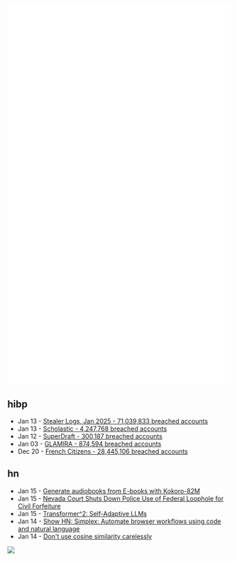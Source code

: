 ![Metrics](https://raw.githubusercontent.com/phixion/phixion/master/metrics.svg)

## hibp

<!--
for https://github.com/phixion/phixion/blob/main/.github/workflows/feeds.yml
-->
<!--START_SECTION:haveibeenpwnd-->
- Jan 13 - [Stealer Logs, Jan 2025 - 71,039,833 breached accounts](https://haveibeenpwned.com/PwnedWebsites#StealerLogsJan2025)
- Jan 13 - [Scholastic - 4,247,768 breached accounts](https://haveibeenpwned.com/PwnedWebsites#Scholastic)
- Jan 12 - [SuperDraft - 300,187 breached accounts](https://haveibeenpwned.com/PwnedWebsites#SuperDraft)
- Jan 03 - [GLAMIRA - 874,594 breached accounts](https://haveibeenpwned.com/PwnedWebsites#GLAMIRA)
- Dec 20 - [French Citizens - 28,445,106 breached accounts](https://haveibeenpwned.com/PwnedWebsites#FrenchCitizens)
<!--END_SECTION:haveibeenpwnd-->

## hn

<!--
for https://github.com/phixion/phixion/blob/main/.github/workflows/feeds.yml
-->
<!--START_SECTION:hn-->
- Jan 15 - [Generate audiobooks from E-books with Kokoro-82M](https://claudio.uk/posts/epub-to-audiobook.html)
- Jan 15 - [Nevada Court Shuts Down Police Use of Federal Loophole for Civil Forfeiture](https://ij.org/press-release/nevada-court-shuts-down-police-use-of-federal-loophole-for-civil-forfeiture/)
- Jan 15 - [Transformer^2: Self-Adaptive LLMs](https://sakana.ai/transformer-squared/)
- Jan 14 - [Show HN: Simplex: Automate browser workflows using code and natural language](https://www.simplex.sh/playground)
- Jan 14 - [Don't use cosine similarity carelessly](https://p.migdal.pl/blog/2025/01/dont-use-cosine-similarity/)
<!--END_SECTION:hn-->

<!--
for https://yhype.me
-->
![](https://hit.yhype.me/github/profile?user_id=13013670)
